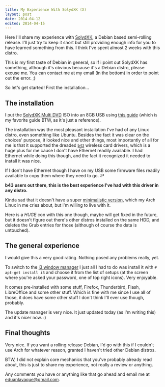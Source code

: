 ```yaml
---
title: My Experience With SolydXK (X)
layout: post
date: 2014-04-12
edited: 2014-04-15
---
```


Here I'll share my experience with [SolydXK](http://solydxk.com/), a Debian
based semi-rolling release. I'll just try to keep it short but still providing
enough info for you to have learned something from this. I think I've spent
almost 2 weeks with this distro.

This is my first taste of Debian in general, so if i point out SolydXK has
something, although it's obvious because it's a Debian distro, please excuse me.
You can contact me at my email (in the bottom) in order to point out the error.
;)

So let's get started! First the installation...

## The installation

I put the [SolydXK Multi DVD](http://solydxk.com/homeedition/solydxk-multi-dvd/)
ISO into an 8GB USB using [this
guide](http://crunchbang.org/forums/viewtopic.php?id=23267) (which is my
favorite guide BTW, as it's just a reference).

The installation was the most pleasant installation I've had of any Linux
distro, even something like Ubuntu. Besides the fact it was clear on the
choices' purpose, it looked nice and other things, most importantly of all for
me is that it supported the dreaded
[`b43`](http://wireless.kernel.org/en/users/Drivers/b43) wireless card drivers,
which is a huge plus for me cause I don't have Ethernet readily available. I had
Ethernet while doing this though, and the fact it recognized it needed to
install it was nice.

If I don't have Ethernet though I have on my USB some firmware files readily
available to copy them where they need to go. :P

**b43 users out there, this is the best experience I've had with this driver in
any distro.**

Kinda sad that it doesn't have a super [minimalistic
version](http://forums.solydxk.com/viewtopic.php?f=14&t=3464), which my Arch
Linux in me cries about, but I'm willing to live with it.

Here is a *HUGE* con with this one though, maybe will get fixed in the future,
but it doesn't figure out there's other distros installed on the same HDD, and
deletes the Grub entries for those (although of course the data is untouched).

## The general experience

I would give this a very good rating. Nothing posed any problems really, yet.

To switch to the [i3 window manager](http://i3wm.org/) I just all I had to do
was install it with `# apt-get install i3` and choose it from the list of setups
(at the screen where you're asked your password, one of top right icons). Very
enjoyable.

It comes pre-installed with some stuff, Firefox, Thunderbird, Flash, LibreOffice
and some other stuff. Which is fine with me since I use all of those, it does
have some other stuff I don't think I'll ever use though, probably.

The update manager is very nice. It just updated today (as I'm writing this) and
it's nicer now. :)

## Final thoughts

Very nice. If you want a rolling release Debian, I'd go with this if I couldn't
use Arch for whatever reason, granted I haven't tried other Debian distros.

BTW, I did not explain core mechanics that you've probably already read about,
this is just to share my experience, not really a review or anything.

Any comments you have or anything like that go ahead and email me at
<eduanlavaque@gmail.com>.
